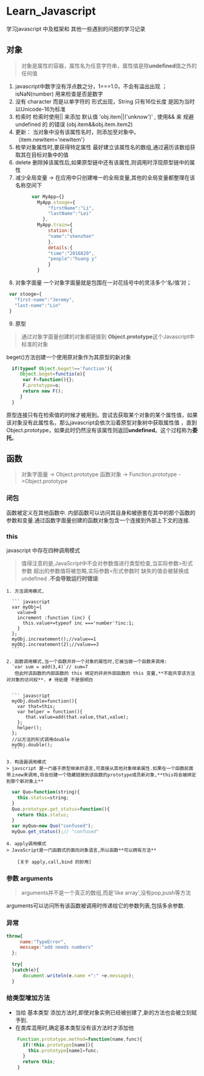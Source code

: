 # Learn_Javascript
学习javascript 中及框架和 其他一些遇到的问题的学习记录

## 对象
> 对象是属性的容器，属性名为任意字符串，属性值是除**undefined**值之外的任何值
  1. javascript中数字没有浮点数之分，1===1.0，不会有溢出出现 ； isNaN(number) 用来检查是否是数字 
  2. 没有 character 而是以单字符的 形式出现，String 只有16位长度 是因为当时以Unicode-16为标准
  3.  检索时 检索时使用|| 来添加  默认值 'obj.item||('unknow')' ,  使用&& 来   规避undefined  的 的错误 (obj.item&&obj.item.item2)
  4.  更新： 当对象中没有该属性名时，则添加至对象中。 （item.newItem='newItem'）
  5. 枚举对象属性时,要获得特定属性 最好建立该属性名的数组,通过遍历该数组获取其在目标对象中的值
  6. delete 删除掉该属性后,如果原型链中还有该属性,则调用时浮现原型链中的属性
  7. 减少全局变量 -> 在应用中只创建唯一的全局变量,其他的全局变量都整理在该名称空间下
        ``` javascript
              var MyApp={}  
                MyApp.stooge={
                    "firstName":"Li",
                    "lastName":"Lei"
                  },
                MyApp.train={
                    station:{
                    "name":"shenzhen"
                    },
                    details:{
                    "time":"2016820",
                    "people":"huang y"
                    }
                }
        ```
 8. 对象字面量
一个对象字面量就是包围在一对花括号中的灵活多个‘名/值’对；
``` javascript
 var stooge={
   "first-name":"Jeremy",
   "last-name":"Lin"
 }
```

 9.  原型
> 通过对象字面量创建的对象都链接到 **Object.prototype**这个Javascript中标准的对象
 
  beget()方法创建一个使用原对象作为其原型的新对象
  ```javascript
    if(typeof Object.beget!=='function'){
       Object.beget=functio(o){
        var F=function(){};
        F.prototype=o;
        return new F();
       }
    }
  ```
  原型连接只有在检索值的时候才被用到。尝试去获取某个对象的某个属性值，如果该对象没有此属性名，那么javascript会依次沿着原型对象树中获取属性值
  ，直到Object.prototype，如果此时仍然没有该属性则返回**undefined**。这个过程称为**委托**。


## 函数
>  对象字面量 -> Object.prototype
>  函数对象   -> Function.prototype ->Object.prototype

### 闭包 
   函数被定义在其他函数中. 内部函数可以访问其自身和被嵌套在其中的那个函数的参数和变量.通过函数字面量创建的函数对象包含一个连接到外部上下文的连接.
### this
javascript 中存在四种调用模式
> 值得注意的是,JavaScript中不会对参数值进行类型检查,当实际参数>形式参数 超出的参数值将被忽略,实际参数<形式参数时 缺失的值会被替换成 undefined .**不会导致运行时错误**:

    1. 方法调用模式,  
  
      ``` javascript
      var myObj={
        value=0
        increment :function (inc) {
          this.value+=typeof inc ==='number'?inc:1;  
        }
      };
      myObj.increatement();//value==1
      myObj.increatement(2);//value==3
      ```
  
    2. 函数调用模式,当一个函数并非一个对象的属性时,它被当做一个函数来调用:
      `var sum = add(3,4)`// sum=7
       但此时该函数的内部函数的 this 绑定的并非外部函数的 this 变量,**不能共享该方法对对象的访问权**. # 待处理 不是很明白
       
       
      ``` javascript
      myObj.double=function(){
        var that=this;
        var helper = function(){
           that.value=add(that.value,that,value);
        };
        helper();
      };
      //以方法的形式调用double
      myObj.double();
      ```

    3. 构造器调用模式 
    > javscript 是一门基于原型继承的语言,可直接从其他对象继承属性.如果在一个函数前面带上new来调用,将会创建一个隐藏链接到该函数的prototype成员新对象,**this将会被绑定到那个新对象上**
       
  ``` javascript
    var Quo=function(string){
      this.status=string;
    }
    Quo.prototype.get_status=function(){
      return this.status;
    }
    var myQuo=new Quo("confused");
    myQuo.get_status();// "confused"
  ```

    4. apply调用模式
    > JavaScript是一门函数式的面向对象语言,所以函数**可以拥有方法**
    
        [关于 apply,call,bind 的妙用]
### 参数 arguments
> arguments并不是一个真正的数组,而是'like array',没有pop,push等方法
  
  arguments可以访问所有该函数被调用时传递给它的参数列表,包括多余参数.


### 异常
  
``` javascript
throw{
     name:"TypeError",
     message:"add needs numbers"
  };
  
  try{
  }catch(e){
      document.writeln(e.name +":" +e.message);
  }
```

### 给类型增加方法
* 当给 基本类型 添加方法时,即使对象实例已经被创建了,新的方法也会被立刻赋予到.
* 在类库混用时,确定基本类型没有该方法时才添加他
  
``` javascript
    Function.prototype.method=function(name,func){
      if(!this.prototype[name]){
        this.prototype[name]=func;
      }
      return this;
    }
```
 


[关于 apply,call,bind 的妙用]: http://www.cnblogs.com/coco1s/p/4833199.html 
